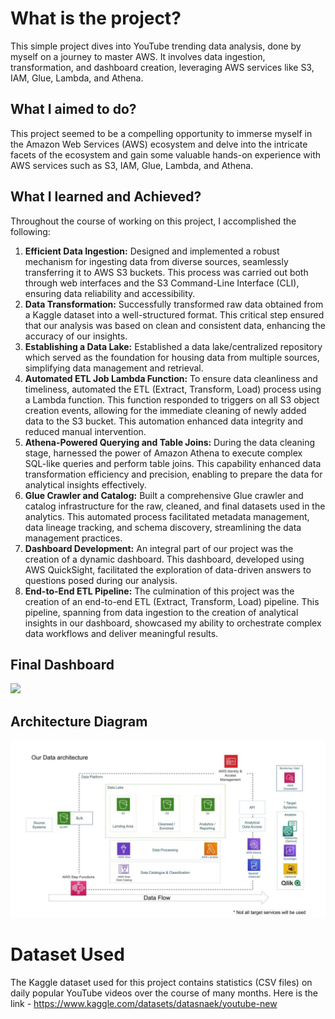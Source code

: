 # What is the project?
This simple project dives into YouTube trending data analysis, done by myself on a journey to master AWS. It involves data ingestion, transformation, and dashboard creation, leveraging AWS services like S3, IAM, Glue, Lambda, and Athena.

## What I aimed to do?

This project seemed to be a compelling opportunity to immerse myself in the Amazon Web Services (AWS) ecosystem and delve into the intricate facets of the ecosystem and gain some valuable hands-on experience with AWS services such as S3, IAM, Glue, Lambda, and Athena.

## What I learned and Achieved?

Throughout the course of working on this project, I accomplished the following:

1. **Efficient Data Ingestion:** Designed and implemented a robust mechanism for ingesting data from diverse sources, seamlessly transferring it to AWS S3 buckets. This process was carried out both through web interfaces and the S3 Command-Line Interface (CLI), ensuring data reliability and accessibility.
2. **Data Transformation:** Successfully transformed raw data obtained from a Kaggle dataset into a well-structured format. This critical step ensured that our analysis was based on clean and consistent data, enhancing the accuracy of our insights.
3. **Establishing a Data Lake:** Established a data lake/centralized repository which served as the foundation for housing data from multiple sources, simplifying data management and retrieval.
4. **Automated ETL Job Lambda Function:** To ensure data cleanliness and timeliness, automated the ETL (Extract, Transform, Load) process using a Lambda function. This function responded to triggers on all S3 object creation events, allowing for the immediate cleaning of newly added data to the S3 bucket. This automation enhanced data integrity and reduced manual intervention.
5. **Athena-Powered Querying and Table Joins:** During the data cleaning stage, harnessed the power of Amazon Athena to execute complex SQL-like queries and perform table joins. This capability enhanced data transformation efficiency and precision, enabling to prepare the data for analytical insights effectively.
6. **Glue Crawler and Catalog:** Built a comprehensive Glue crawler and catalog infrastructure for the raw, cleaned, and final datasets used in the analytics. This automated process facilitated metadata management, data lineage tracking, and schema discovery, streamlining the data management practices.
7. **Dashboard Development:** An integral part of our project was the creation of a dynamic dashboard. This dashboard, developed using AWS QuickSight, facilitated the exploration of data-driven answers to questions posed during our analysis.
8. **End-to-End ETL Pipeline:** The culmination of this project was the creation of an end-to-end ETL (Extract, Transform, Load) pipeline. This pipeline, spanning from data ingestion to the creation of analytical insights in our dashboard, showcased my ability to orchestrate complex data workflows and deliver meaningful results.

## Final Dashboard
<img src="Dashboard.png">

## Architecture Diagram
<img src="Architecture.jpeg">

# Dataset Used
The Kaggle dataset used for this project contains statistics (CSV files) on daily popular YouTube videos over the course of many months. Here is the link - https://www.kaggle.com/datasets/datasnaek/youtube-new

